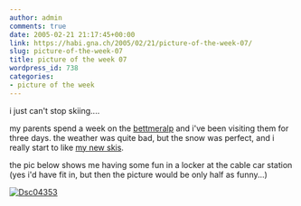 ```yaml
---
author: admin
comments: true
date: 2005-02-21 21:17:45+00:00
link: https://habi.gna.ch/2005/02/21/picture-of-the-week-07/
slug: picture-of-the-week-07
title: picture of the week 07
wordpress_id: 738
categories:
- picture of the week
---
```



i just can't stop skiing....
  
my parents spend a week on the [bettmeralp](http://www.bettmeralp.ch/e/) and i've been visiting them for three days. the weather was quite bad, but the snow was perfect, and i really start to like [my new skis](http://www.freeskishop.net/images/ski/p3.jpg).
  
the pic below shows me having some fun in a locker at the cable car station (yes i'd have fit in, but then the picture would be only half as funny...)



[![Dsc04353](https://habi.gna.ch/blog/images/DSC04353-tm.jpg)](https://habi.gna.ch/blog/images/DSC04353.jpg)

